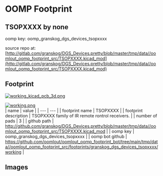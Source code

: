 # OOMP Footprint  
## TSOPXXXX  by none  
  
oomp key: oomp_granskog_dgs_devices_tsopxxxx  
  
source repo at: [http://gitlab.com/granskog/DGS_Devices.pretty/blob/master/tmp/data//oomlout_oomp_footprint_src/TSOPXXXX.kicad_mod](http://gitlab.com/granskog/DGS_Devices.pretty/blob/master/tmp/data//oomlout_oomp_footprint_src/TSOPXXXX.kicad_mod)  
## Footprint  
  
[![working_kicad_pcb_3d.png](working_kicad_pcb_3d_600.png)](working_kicad_pcb_3d.png)  
  
[![working.png](working_600.png)](working.png)  
| name | value | 
| --- | --- | 
| footprint name | TSOPXXXX | 
| footprint description | TSOPXXXX family of IR remote rontrol receivers. | 
| number of pads | 3 | 
| github path | http://github.com/granskog/DGS_Devices.pretty/blob/master/tmp/data//oomlout_oomp_footprint_src/TSOPXXXX.kicad_mod | 
| oomp key | oomp_granskog_dgs_devices_tsopxxxx | 
| oomp bot github | https://github.com/oomlout/oomlout_oomp_footprint_bot/tree/main/tmp/data//oomlout_oomp_footprint_src/footprints/granskog_dgs_devices_tsopxxxx/working | 
## Images  
